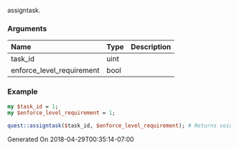 assigntask.
### Arguments
**Name**|**Type**|**Description**
:---|:---|:---
task_id|uint|
enforce_level_requirement|bool|

### Example

```perl
my $task_id = 1;
my $enforce_level_requirement = 1;

quest::assigntask($task_id, $enforce_level_requirement); # Returns void
```


Generated On 2018-04-29T00:35:14-07:00
